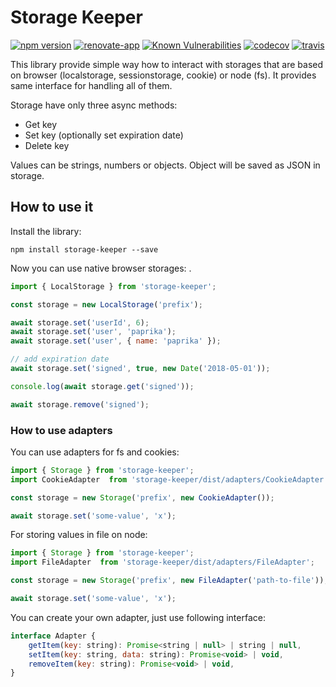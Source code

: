 # Storage Keeper

[![npm version](https://badge.fury.io/js/storage-keeper.svg)](https://badge.fury.io/js/storage-keeper)
[![renovate-app](https://img.shields.io/badge/renovate-app-blue.svg)](https://renovateapp.com/)
[![Known Vulnerabilities](https://snyk.io/test/github/fabulator/storage-keeper/badge.svg)](https://snyk.io/test/github/fabulator/storage-keeper)
[![codecov](https://codecov.io/gh/fabulator/storage-keeper/branch/master/graph/badge.svg)](https://codecov.io/gh/fabulator/storage-keeper)
[![travis](https://travis-ci.org/fabulator/storage-keeper.svg?branch=master)](https://travis-ci.org/fabulator/storage-keeper)

This library provide simple way how to interact with storages that are based on browser (localstorage, sessionstorage, cookie) or node (fs). It provides same interface for handling all of them.

Storage have only three async methods:

- Get key
- Set key (optionally set expiration date)
- Delete key

Values can be strings, numbers or objects. Object will be saved as JSON in storage.

## How to use it

Install the library:

```nodedaemon
npm install storage-keeper --save
```

Now you can use native browser storages: .

```javascript
import { LocalStorage } from 'storage-keeper';

const storage = new LocalStorage('prefix');

await storage.set('userId', 6);
await storage.set('user', 'paprika');
await storage.set('user', { name: 'paprika' });

// add expiration date
await storage.set('signed', true, new Date('2018-05-01'));

console.log(await storage.get('signed'));

await storage.remove('signed');
```

### How to use adapters

You can use adapters for fs and cookies:

```javascript
import { Storage } from 'storage-keeper';
import CookieAdapter  from 'storage-keeper/dist/adapters/CookieAdapter';

const storage = new Storage('prefix', new CookieAdapter());

await storage.set('some-value', 'x');
```

For storing values in file on node:

```javascript
import { Storage } from 'storage-keeper';
import FileAdapter  from 'storage-keeper/dist/adapters/FileAdapter';

const storage = new Storage('prefix', new FileAdapter('path-to-file'));

await storage.set('some-value', 'x');
```

You can create your own adapter, just use following interface:

```javascript
interface Adapter {
    getItem(key: string): Promise<string | null> | string | null,
    setItem(key: string, data: string): Promise<void> | void,
    removeItem(key: string): Promise<void> | void,
}
```
